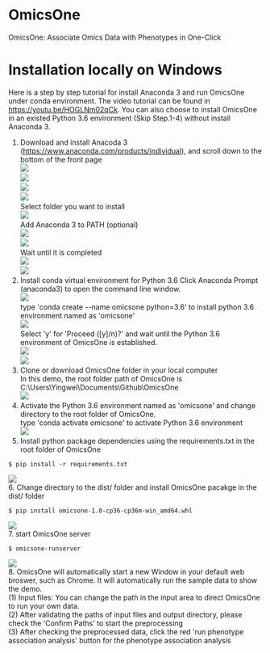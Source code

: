 # OmicsOne
OmicsOne:  Associate Omics Data with Phenotypes in One-Click

# Installation locally on Windows
Here is a step by step tutorial for install Anaconda 3 and run OmicsOne under conda environment.
The video tutorial can be found in https://youtu.be/HOGLNm02qCk.
You can also choose to install OmicsOne in an existed Python 3.6 environment (Skip Step.1-4) without install Anaconda 3.
1. Download and install Anacoda 3 (https://www.anaconda.com/products/individual), and scroll down to the bottom of the front page <br>
![](images/anaconda_download2.png)<br>
![](images/anaconda_install_2.png)<br>
![](images/anaconda_install_3.png)<br>
![](images/anaconda_install_4.png)<br>
Select folder you want to install <br>
![](images/anaconda_install_5.png)<br>
Add Anaconda 3 to PATH (optional) <br>
![](images/anaconda_install_6.png)<br>
![](images/anaconda_install_7.png)<br>
Wait until it is completed <br>
![](images/anaconda_install_8.png)<br>
![](images/anaconda_install_9.png)<br>
2. Install conda virtual environment for Python 3.6
Click Anaconda Prompt (anaconda3) to open the command line window. <br>
![](images/anaconda_cmd.png) <br>
type 'conda create --name omicsone python=3.6' to install python 3.6 environment named as 'omicsone'<br>
![](images/anaconda_cmd_2.png) <br>
Select 'y' for 'Proceed ([y]/n)?' and wait until the Python 3.6 environment of OmicsOne is established.<br>
![](images/anaconda_cmd_3.png)<br>
![](images/anaconda_cmd_4.png)<br>
3. Clone or download OmicsOne folder in your local computer<br>
In this demo, the root folder path of OmicsOne is C:\Users\Yingwei\Documents\Github\OmicsOne<br>
![](images/omicsone_folder.png)<br>
4. Activate the Python 3.6 environment named as 'omicsone' and change directory to the root folder of OmicsOne.<br>
type 'conda activate omicsone' to activate Python 3.6 environment<br>
![](images/anaconda_cmd_5.png)<br>
5. Install python package dependencies using the requirements.txt in the root folder of OmicsOne<br>
```
$ pip install -r requirements.txt
```
![](images/anaconda_cmd_6.png)<br>
6. Change directory to the dist/ folder and install OmicsOne pacakge in the dist/ folder<br>
```
$ pip install omicsone-1.0-cp36-cp36m-win_amd64.whl
```
![](images/anaconda_cmd_7.png)<br>
7. start OmicsOne server<br>
```
$ omicsone-runserver
```
![](images/anaconda_cmd_8.png)<br>
8. OmicsOne will automatically start a new Window in your default web broswer, such as Chrome.
It will automatically run the sample data to show the demo. <br>
(1) Input files: You can change the path in the input area to direct OmicsOne to run your own data. <br>
(2) After validating the paths of input files and output directory, please check the 'Confirm Paths' to start the preprocessing <br>
(3) After checking the preprocessed data, click the red 'run phenotype association analysis' button for the phenotype association analysis <br>
